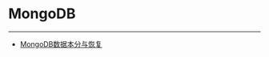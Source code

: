 # MongoDB

---

- [MongoDB数据本分与恢复](/repository/databases/NoSQL/MongoDB/MongoDB数据本分与恢复.md#mongodb数据本分与恢复)